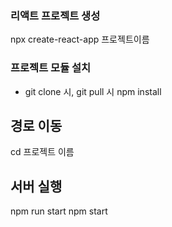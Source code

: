### 리액트 프로젝트 생성
npx create-react-app 프로젝트이름

### 프로젝트 모듈 설치
- git clone 시, git pull 시
npm install

## 경로 이동
cd 프로젝트 이름

## 서버 실행
npm run start
npm start